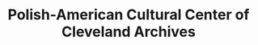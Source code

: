 ---
layout: repo
title: "Polish-American Cultural Center of Cleveland Archives"
id: 420
permalink: repos/420/
---